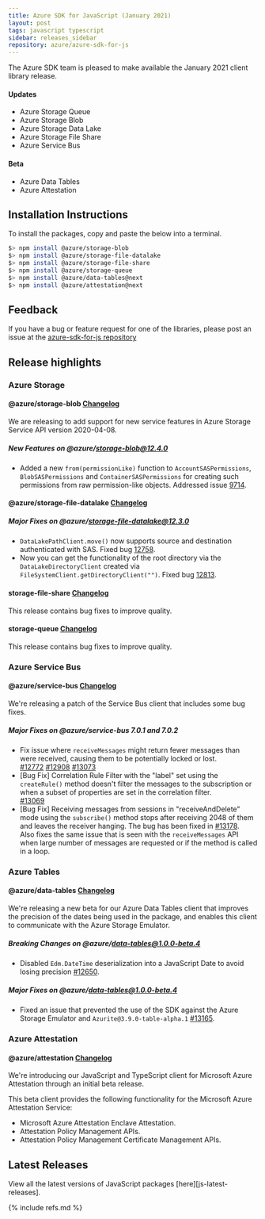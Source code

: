 ```yaml
---
title: Azure SDK for JavaScript (January 2021)
layout: post
tags: javascript typescript
sidebar: releases_sidebar
repository: azure/azure-sdk-for-js
---
```


The Azure SDK team is pleased to make available the January 2021 client library release.

#### Updates

- Azure Storage Queue
- Azure Storage Blob
- Azure Storage Data Lake
- Azure Storage File Share
- Azure Service Bus

#### Beta

- Azure Data Tables
- Azure Attestation

## Installation Instructions

To install the packages, copy and paste the below into a terminal.

```bash
$> npm install @azure/storage-blob
$> npm install @azure/storage-file-datalake
$> npm install @azure/storage-file-share
$> npm install @azure/storage-queue
$> npm install @azure/data-tables@next
$> npm install @azure/attestation@next
```

## Feedback

If you have a bug or feature request for one of the libraries, please post an issue at the [azure-sdk-for-js repository](https://github.com/azure/azure-sdk-for-js/issues)

## Release highlights

### Azure Storage

#### @azure/storage-blob [Changelog](https://github.com/Azure/azure-sdk-for-js/blob/master/sdk/storage/storage-blob/CHANGELOG.md)

We are releasing to add support for new service features in Azure Storage Service API version 2020-04-08.

##### New Features on @azure/storage-blob@12.4.0

- Added a new `from(permissionLike)` function to `AccountSASPermissions`, `BlobSASPermissions` and `ContainerSASPermissions` for creating such permissions from raw permission-like objects. Addressed issue [9714](https://github.com/Azure/azure-sdk-for-js/issues/9714).

#### @azure/storage-file-datalake [Changelog](https://github.com/Azure/azure-sdk-for-js/blob/master/sdk/storage/storage-file-datalake/CHANGELOG.md)

##### Major Fixes on @azure/storage-file-datalake@12.3.0

- `DataLakePathClient.move()` now supports source and destination authenticated with SAS. Fixed bug [12758](https://github.com/Azure/azure-sdk-for-js/issues/12758).
- Now you can get the functionality of the root directory via the `DataLakeDirectoryClient` created via `FileSystemClient.getDirectoryClient("")`. Fixed bug [12813](https://github.com/Azure/azure-sdk-for-js/issues/12813).

#### storage-file-share [Changelog](https://github.com/Azure/azure-sdk-for-js/blob/master/sdk/storage/storage-file-share/CHANGELOG.md)

This release contains bug fixes to improve quality.

#### storage-queue [Changelog](https://github.com/Azure/azure-sdk-for-js/blob/master/sdk/storage/storage-queue/CHANGELOG.md)

This release contains bug fixes to improve quality.

### Azure Service Bus

#### @azure/service-bus [Changelog](https://github.com/Azure/azure-sdk-for-js/blob/master/sdk/servicebus/service-bus/CHANGELOG.md)

We're releasing a patch of the Service Bus client that includes some bug fixes.

##### Major Fixes on @azure/service-bus 7.0.1 and 7.0.2

- Fix issue where `receiveMessages` might return fewer messages than were received, causing them to be potentially locked or lost.  
  [#12772](https://github.com/Azure/azure-sdk-for-js/pull/12772) [#12908](https://github.com/Azure/azure-sdk-for-js/pull/12908) [#13073](https://github.com/Azure/azure-sdk-for-js/pull/13073)
- [Bug Fix] Correlation Rule Filter with the "label" set using the `createRule()` method doesn't filter the messages to the subscription or when a subset of properties are set in the correlation filter.  
  [#13069](https://github.com/Azure/azure-sdk-for-js/pull/13069)
- [Bug Fix] Receiving messages from sessions in "receiveAndDelete" mode using the `subscribe()` method stops after receiving 2048 of them and leaves the receiver hanging. The bug has been fixed in [#13178](https://github.com/Azure/azure-sdk-for-js/pull/13178).  
 Also fixes the same issue that is seen with the `receiveMessages` API when large number of messages are requested or if the method is called in a loop.

### Azure Tables 

#### @azure/data-tables [Changelog](https://github.com/Azure/azure-sdk-for-js/blob/master/sdk/tables/data-tables/CHANGELOG.md)

We're releasing a new beta for our Azure Data Tables client that improves the precision of the dates being used in the package, and enables this client to communicate with the Azure Storage Emulator.

##### Breaking Changes on @azure/data-tables@1.0.0-beta.4

- Disabled `Edm.DateTime` deserialization into a JavaScript Date to avoid losing precision [#12650](https://github.com/Azure/azure-sdk-for-js/pull/12650).

##### Major Fixes on @azure/data-tables@1.0.0-beta.4

- Fixed an issue that prevented the use of the SDK against the Azure Storage Emulator and `Azurite@3.9.0-table-alpha.1`
 [#13165](https://github.com/Azure/azure-sdk-for-js/pull/13165).

### Azure Attestation

#### @azure/attestation [Changelog](https://github.com/Azure/azure-sdk-for-js/blob/master/sdk/attestation/attestation/CHANGELOG.md)

We're introducing our JavaScript and TypeScript client for Microsoft Azure Attestation through an initial beta release.

This beta client provides the following functionality for the Microsoft Azure Attestation Service:

- Microsoft Azure Attestation Enclave Attestation.
- Attestation Policy Management APIs.
- Attestation Policy Management Certificate Management APIs.

## Latest Releases

View all the latest versions of JavaScript packages [here][js-latest-releases].

{% include refs.md %}
